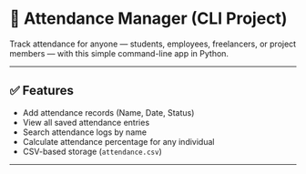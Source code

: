 # 📝 Attendance Manager (CLI Project)

Track attendance for anyone — students, employees, freelancers, or project members — with this simple command-line app in Python.

---

## ✅ Features

- Add attendance records (Name, Date, Status)
- View all saved attendance entries
- Search attendance logs by name
- Calculate attendance percentage for any individual
- CSV-based storage (`attendance.csv`)

---


